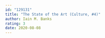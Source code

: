 ```yaml
---
id: "129131"
title: "The State of the Art (Culture, #4)"
author: Iain M. Banks
rating: 3
date: 2020-08-08
---
```

